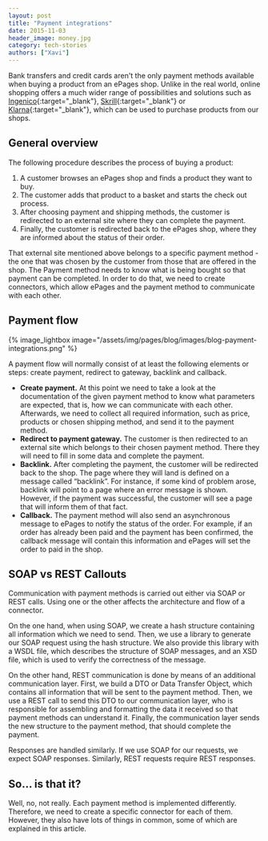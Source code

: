 ```yaml
---
layout: post
title: "Payment integrations"
date: 2015-11-03
header_image: money.jpg
category: tech-stories
authors: ["Xavi"]
---
```


Bank transfers and credit cards aren't the only payment methods available when buying a product from an ePages shop.
Unlike in the real world, online shopping offers a much wider range of possibilities and solutions such as [Ingenico](http://www.ingenico.com/){:target="_blank"}, [Skrill](https://www.skrill.com/en/){:target="_blank"} or [Klarna](https://www.klarna.com/us){:target="_blank"}, which can be used to purchase products from our shops.

## General overview

The following procedure describes the process of buying a product:

1. A customer browses an ePages shop and finds a product they want to buy.
2. The customer adds that product to a basket and starts the check out process.
3. After choosing payment and shipping methods, the customer is redirected to an external site where they can complete the payment.
4. Finally, the customer is redirected back to the ePages shop, where they are informed about the status of their order.

That external site mentioned above belongs to a specific payment method - the one that was chosen by the customer from those that are offered in the shop. The Payment method needs to know what is being bought so that payment can be completed.
In order to do that, we need to create connectors, which allow ePages and the payment method to communicate with each other.

## Payment flow

{% image_lightbox image="/assets/img/pages/blog/images/blog-payment-integrations.png" %}

A payment flow will normally consist of at least the following elements or steps: create payment, redirect to gateway, backlink and callback.

* **Create payment.**
At this point we need to take a look at the documentation of the given payment method to know what parameters are expected, that is, how we can communicate with each other.
Afterwards, we need to collect all required information, such as price, products or chosen shipping method, and send it to the payment method.
* **Redirect to payment gateway.**
The customer is then redirected to an external site which belongs to their chosen payment method.
There they will need to fill in some data and complete the payment.
* **Backlink.** After completing the payment, the customer will be redirected back to the shop.
The page where they will land is defined on a message called “backlink”.
For instance, if some kind of problem arose, backlink will point to a page where an error message is shown.
However, if the payment was successful, the customer will see a page that will inform them of that fact.
* **Callback.** The payment method will also send an asynchronous message to ePages to notify the status of the order.
For example, if an order has already been paid and the payment has been confirmed, the callback message will contain this information and ePages will set the order to paid in the shop.

## SOAP vs REST Callouts

Communication with payment methods is carried out either via SOAP or REST calls.
Using one or the other affects the architecture and flow of a connector.

On the one hand, when using SOAP, we create a hash structure containing all information which we need to send.
Then, we use a library to generate our SOAP request using the hash structure.
We also provide this library with a WSDL file, which describes the structure of SOAP messages, and an XSD file, which is used to verify the correctness of the message.

On the other hand, REST communication is done by means of an additional communication layer.
First, we build a DTO or Data Transfer Object, which contains all information that will be sent to the payment method.
Then, we use a REST call to send this DTO to our communication layer, who is responsible for assembling and formatting the data it received so that payment methods can understand it.
Finally, the communication layer sends the new structure to the payment method, that should complete the payment.

Responses are handled similarly. If we use SOAP for our requests, we expect SOAP responses.
Similarly, REST requests require REST responses.

## So... is that it?

Well, no, not really.
Each payment method is implemented differently.
Therefore, we need to create a specific connector for each of them.
However, they also have lots of things in common, some of which are explained in this article.
